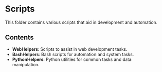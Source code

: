 # Scripts

This folder contains various scripts that aid in development and automation.

## Contents

- **WebHelpers**: Scripts to assist in web development tasks.
- **BashHelpers**: Bash scripts for automation and system tasks.
- **PythonHelpers**: Python utilities for common tasks and data manipulation.
